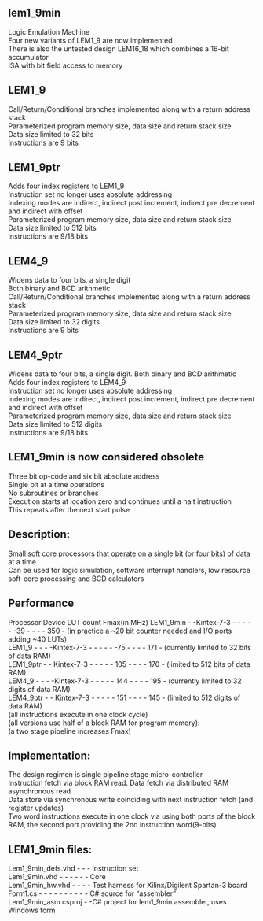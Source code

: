 ## lem1_9min  
Logic Emulation Machine  
Four new variants of LEM1_9 are now implemented  
There is also the untested design LEM16_18 which combines a 16-bit accumulator  
ISA with bit field access to memory  

## LEM1_9  
Call/Return/Conditional branches implemented along with a return address stack   
Parameterized program memory size, data size and return stack size  
Data size limited to 32 bits  
Instructions are 9 bits  

## LEM1_9ptr  
Adds four index registers to LEM1_9  
Instruction set no longer uses absolute addressing  
Indexing modes are indirect, indirect post increment, indirect pre decrement and indirect with offset  
Parameterized program memory size, data size and return stack size  
Data size limited to 512 bits  
Instructions are 9/18 bits  

## LEM4_9  
Widens data to four bits, a single digit  
Both binary and BCD arithmetic  
Call/Return/Conditional branches implemented along with a return address stack  
Parameterized program memory size, data size and return stack size  
Data size limited to 32 digits  
Instructions are 9 bits  

## LEM4_9ptr  
Widens data to four bits, a single digit. Both binary and BCD arithmetic  
Adds four index registers to LEM4_9  
Instruction set no longer uses absolute addressing  
Indexing modes are indirect, indirect post increment, indirect pre decrement and indirect with offset  
Parameterized program memory size, data size and return stack size  
Data size limited to 512 digits  
Instructions are 9/18 bits  

## LEM1_9min is now considered obsolete  
Three bit op-code and six bit absolute address  
Single bit at a time operations  
No subroutines or branches  
Execution starts at location zero and continues until a halt instruction  
This repeats after the next start pulse  

## Description:   
Small soft core processors that operate on a single bit (or four bits) of data at a time  
Can be used for logic simulation, software interrupt handlers, low resource soft-core processing and BCD calculators  

## Performance  
Processor Device LUT count Fmax(in MHz) 
LEM1_9min  - -Kintex-7-3 - - - - - -39 - - - - 350 - (in practice a ~20 bit counter needed and I/O ports adding ~40 LUTs)  
LEM1_9 - - - -Kintex-7-3 - - - - - -75 - - - - 171 - (currently limited to 32 bits of data RAM)  
LEM1_9ptr - - Kintex-7-3 - - - - - 105 - - - - 170 - (limited to 512 bits of data RAM)  
LEM4_9 - - - -Kintex-7-3 - - - - - 144 - - - - 195 - (currently limited to 32 digits of data RAM)  
LEM4_9ptr - - Kintex-7-3 - - - - - 151 - - - - 145 - (limited to 512 digits of data RAM)  
(all instructions execute in one clock cycle)  
(all versions use half of a block RAM for program memory):  
(a two stage pipeline increases Fmax)  

## Implementation:  
The design regimen is single pipeline stage micro-controller  
Instruction fetch via block RAM read. Data fetch via distributed RAM asynchronous read  
Data store via synchronous write coinciding with next instruction fetch (and register updates)  
Two word instructions execute in one clock via using both ports of the block RAM, the second port providing the 2nd instruction word(9-bits)  

## LEM1_9min files:  
Lem1_9min_defs.vhd - - - Instruction set  
Lem1_9min.vhd - - - - - - Core  
Lem1_9min_hw.vhd - - - - Test harness for Xilinx/Digilent Spartan-3 board  
Form1.cs - - - - - - - - - - C# source for “assembler”  
Lem1_9min_asm.csproj - -C# project for lem1_9min assembler, uses Windows form  
